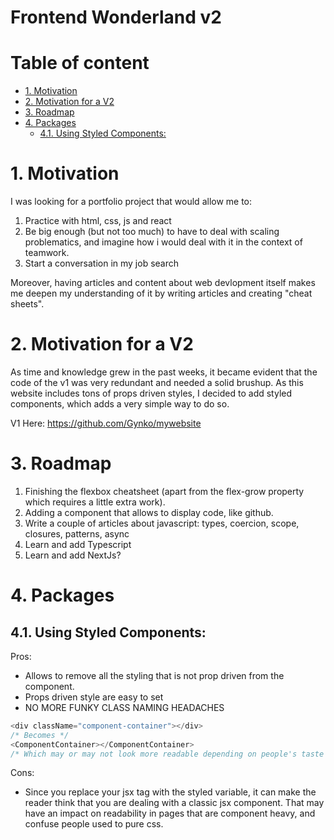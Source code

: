 # Frontend Wonderland v2 <!-- omit in toc -->

# Table of content <!-- omit in toc -->

- [1. Motivation](#1-motivation)
- [2. Motivation for a V2](#2-motivation-for-a-v2)
- [3. Roadmap](#3-roadmap)
- [4. Packages](#4-packages)
  - [4.1. Using Styled Components:](#41-using-styled-components)

# 1. Motivation

I was looking for a portfolio project that would allow me to:

1. Practice with html, css, js and react
2. Be big enough (but not too much) to have to deal with scaling problematics, and imagine how i would deal with it in the context of teamwork.
3. Start a conversation in my job search

Moreover, having articles and content about web devlopment itself makes me deepen my understanding of it by writing articles and creating "cheat sheets".

# 2. Motivation for a V2

As time and knowledge grew in the past weeks, it became evident that the code of the v1 was very redundant and needed a solid brushup.
As this website includes tons of props driven styles, I decided to add styled components, which adds a very simple way to do so.

V1 Here: https://github.com/Gynko/mywebsite

# 3. Roadmap

1. Finishing the flexbox cheatsheet (apart from the flex-grow property which requires a little extra work).
2. Adding a component that allows to display code, like github.
3. Write a couple of articles about javascript: types, coercion, scope, closures, patterns, async
4. Learn and add Typescript
5. Learn and add NextJs?

# 4. Packages

## 4.1. Using Styled Components:

Pros:

- Allows to remove all the styling that is not prop driven from the component.
- Props driven style are easy to set
- NO MORE FUNKY CLASS NAMING HEADACHES

```javascript
<div className="component-container"></div>
/* Becomes */
<ComponentContainer></ComponentContainer>
/* Which may or may not look more readable depending on people's taste and habits :) */
```

Cons:

- Since you replace your jsx tag with the styled variable, it can make the reader think that you are dealing with a classic jsx component. That may have an impact on readability in pages that are component heavy, and confuse people used to pure css.
